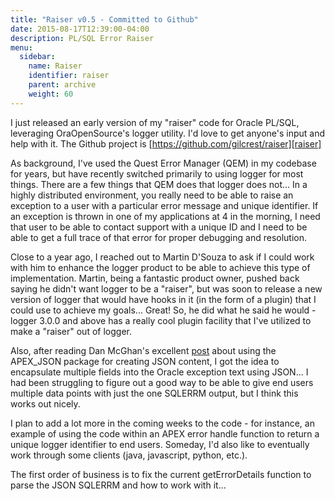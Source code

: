 ```yaml
---
title: "Raiser v0.5 - Committed to Github"
date: 2015-08-17T12:39:00-04:00
description: PL/SQL Error Raiser
menu:
  sidebar:
    name: Raiser
    identifier: raiser
    parent: archive
    weight: 60
---
```


I just released an early version of my "raiser" code for Oracle PL/SQL, leveraging OraOpenSource's logger utility.  I'd love to get anyone's input and help with it.  The Github project is [https://github.com/gilcrest/raiser][raiser]

As background, I've used the Quest Error Manager (QEM) in my codebase for years, but have recently switched primarily to using logger for most things. There are a few things that QEM does that logger does not...  In a highly distributed environment, you really need to be able to raise an exception to a user with a particular error message and unique identifier.  If an exception is thrown in one of my applications at 4 in the morning, I need that user to be able to contact support with a unique ID and I need to be able to get a full trace of that error for proper debugging and resolution.

Close to a year ago, I reached out to Martin D'Souza to ask if I could work with him to enhance the logger product to be able to achieve this type of implementation.  Martin, being a fantastic product owner, pushed back saying he didn't want logger to be a "raiser", but was soon to release a new version of logger that would have hooks in it (in the form of a plugin) that I could use to achieve my goals...  Great!  So, he did what he said he would - logger 3.0.0 and above has a really cool plugin facility that I've utilized to make a "raiser" out of logger.

Also, after reading Dan McGhan's excellent [post][McGhan-post] about using the APEX_JSON package for creating JSON content, I got the idea to encapsulate multiple fields into the Oracle exception text using JSON...  I had been struggling to figure out a good way to be able to give end users multiple data points with just the one SQLERRM output, but I think this works out nicely.

I plan to add a lot more in the coming weeks to the code - for instance, an example of using the code within an APEX error handle function to return a unique logger identifier to end users.  Someday, I'd also like to eventually work through some clients (java, javascript, python, etc.).

The first order of business is to fix the current getErrorDetails function to parse the JSON SQLERRM and how to work with it...

[raiser]:  https://github.com/gilcrest/raiser
[McGhan-post]:   https://jsao.io/2015/07/relational-to-json-with-apex_json/
